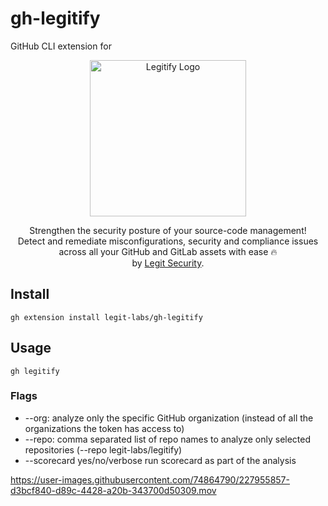 # gh-legitify
GitHub CLI extension for

<div align="center">

 <img width="250" alt="Legitify Logo" src="https://user-images.githubusercontent.com/74864790/174815311-746a0c98-9a1f-44a9-808c-035788edfd4d.png">
 
Strengthen the security posture of your source-code management! <br/>
Detect and remediate misconfigurations, security and compliance issues across all your GitHub and GitLab assets with ease 🔥 <br/>
 by [Legit Security](https://www.legitsecurity.com/).
</div>

## Install

```
gh extension install legit-labs/gh-legitify
```

## Usage
```
gh legitify 
```

### Flags

 * --org: analyze only the specific GitHub organization (instead of all the organizations the token has access to)
 * --repo: comma separated list of repo names to analyze only selected repositories (--repo legit-labs/legitify)
 * --scorecard yes/no/verbose run scorecard as part of the analysis


https://user-images.githubusercontent.com/74864790/227955857-d3bcf840-d89c-4428-a20b-343700d50309.mov

